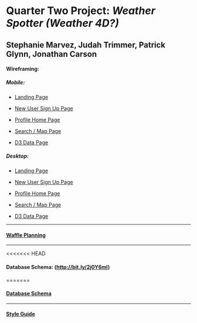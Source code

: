 # Quarter Two Project: *Weather Spotter (Weather 4D?)*
## Stephanie Marvez, Judah Trimmer, Patrick Glynn, Jonathan Carson


#### Wireframing:

##### Mobile:

- [Landing Page](https://wireframe.cc/pro/pp/8c94e6601130480)

- [New User Sign Up Page](https://wireframe.cc/pro/pp/8c94e6601130480#oojm96n2)

- [Profile Home Page](https://wireframe.cc/pro/pp/db21c6bfa130481)

- [Search / Map Page](https://wireframe.cc/pro/pp/5bc32ed9e130486#1)

- [D3 Data Page](https://wireframe.cc/pro/pp/db21c6bfa130481#foipdara)


##### Desktop:

- [Landing Page](https://wireframe.cc/pro/pp/0089befa4130464)

- [New User Sign Up Page](https://wireframe.cc/pro/pp/0089befa4130464#ivgaiza3)

- [Profile Home Page](https://wireframe.cc/pro/pp/0089befa4130464#8wdekf93)

- [Search / Map Page](https://wireframe.cc/pro/pp/0089befa4130464#bpeq4c8t)

- [D3 Data Page](https://wireframe.cc/pro/pp/0089befa4130464#1)

----
#### [Waffle Planning](https://waffle.io/Carsonjd/quarter-2-project)
----
<<<<<<< HEAD
#### Database Schema: (http://bit.ly/2j0Y6ml)
=======

#### [Database Schema](http://bit.ly/2j0Y6ml)
----
#### [Style Guide](https://viljamisdesign.com/styleguide/)
